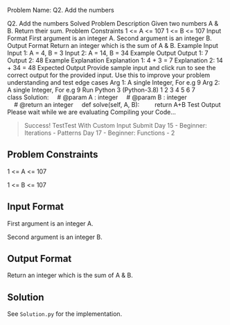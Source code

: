 Problem Name: Q2. Add the numbers

Q2. Add the numbers
Solved
Problem Description
Given two numbers A & B. Return their sum.
Problem Constraints
1 <= A <= 107
1 <= B <= 107
Input Format
First argument is an integer A.
Second argument is an integer B.
Output Format
Return an integer which is the sum of A & B.
Example Input
Input 1:
A = 4, B = 3
Input 2:
A = 14, B = 34
Example Output
Output 1:
7
Output 2:
48
Example Explanation
Explanation 1:
4 + 3 = 7
Explanation 2:
14 + 34 = 48
Expected Output
Provide sample input and click run to see the correct output for the provided input. Use this to improve your problem understanding and test edge cases
Arg 1: A single Integer, For e.g 9
Arg 2: A single Integer, For e.g 9
Run
Python 3 (Python-3.8)
1
2
3
4
5
6
7
class Solution:
    # @param A : integer
    # @param B : integer
    # @return an integer
    def solve(self, A, B):
        return A+B
Test Output
Please wait while we are evaluating
Compiling your Code...
> Success!
TestTest With Custom Input
Submit
Day 15 - Beginner: Iterations - Patterns
Day 17 - Beginner: Functions - 2

## Problem Constraints

1 <= A <= 107

1 <= B <= 107

## Input Format

First argument is an integer A.

Second argument is an integer B.

## Output Format

Return an integer which is the sum of A & B.

## Solution

See `Solution.py` for the implementation.